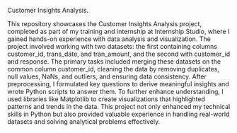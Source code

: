 Customer Insights Analysis.

This repository showcases the Customer Insights Analysis project, completed as part of my training and internship at Internship Studio, where I gained hands-on experience with data analysis and visualization. The project involved working with two datasets: the first containing columns customer_id, trans_date, and tran_amount, and the second with customer_id and response. The primary tasks included merging these datasets on the common column customer_id, cleaning the data by removing duplicates, null values, NaNs, and outliers, and ensuring data consistency. After preprocessing, I formulated key questions to derive meaningful insights and wrote Python scripts to answer them. To further enhance understanding, I used libraries like Matplotlib to create visualizations that highlighted patterns and trends in the data. This project not only enhanced my technical skills in Python but also provided valuable experience in handling real-world datasets and solving analytical problems effectively.
